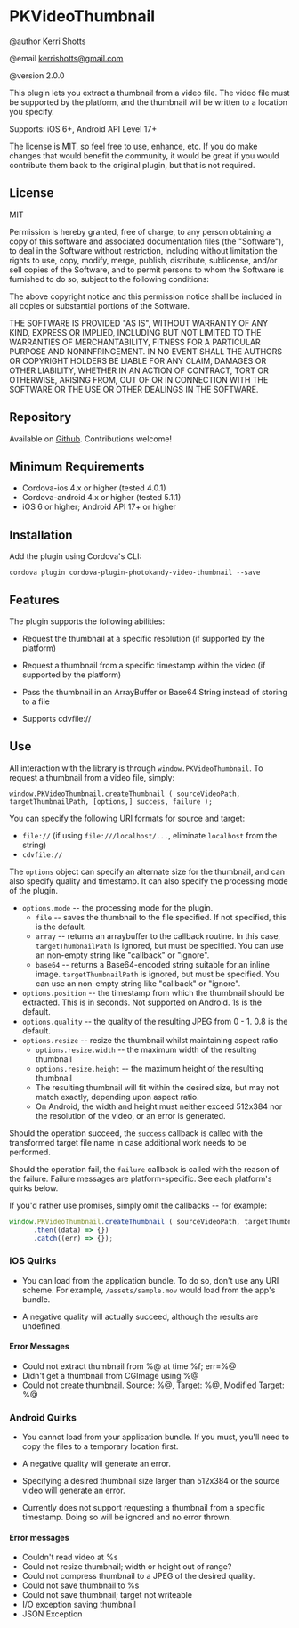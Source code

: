 # PKVideoThumbnail

@author Kerri Shotts

@email kerrishotts@gmail.com

@version 2.0.0

This plugin lets you extract a thumbnail from a video file. The video file must be
supported by the platform, and the thumbnail will be written to a location you 
specify. 

Supports: iOS 6+, Android API Level 17+

The license is MIT, so feel free to use, enhance, etc. If you do make changes that would
benefit the community, it would be great if you would contribute them back to the original
plugin, but that is not required.

## License

MIT

Permission is hereby granted, free of charge, to any person obtaining a copy of this
software and associated documentation files (the "Software"), to deal in the Software
without restriction, including without limitation the rights to use, copy, modify,
merge, publish, distribute, sublicense, and/or sell copies of the Software, and to
permit persons to whom the Software is furnished to do so, subject to the following
conditions:

The above copyright notice and this permission notice shall be included in all copies
or substantial portions of the Software.

THE SOFTWARE IS PROVIDED "AS IS", WITHOUT WARRANTY OF ANY KIND, EXPRESS OR IMPLIED,
INCLUDING BUT NOT LIMITED TO THE WARRANTIES OF MERCHANTABILITY, FITNESS FOR A PARTICULAR
PURPOSE AND NONINFRINGEMENT. IN NO EVENT SHALL THE AUTHORS OR COPYRIGHT HOLDERS BE
LIABLE FOR ANY CLAIM, DAMAGES OR OTHER LIABILITY, WHETHER IN AN ACTION OF CONTRACT, TORT
OR OTHERWISE, ARISING FROM, OUT OF OR IN CONNECTION WITH THE SOFTWARE OR THE USE OR
OTHER DEALINGS IN THE SOFTWARE.

## Repository

Available on [Github](https://github.com/photokandyStudios/PKVideoThumbnail). Contributions welcome!

## Minimum Requirements

* Cordova-ios 4.x or higher (tested 4.0.1)
* Cordova-android 4.x or higher (tested 5.1.1)
* iOS 6 or higher; Android API 17+ or higher

## Installation

Add the plugin using Cordova's CLI:

```
cordova plugin cordova-plugin-photokandy-video-thumbnail --save
```

## Features

The plugin supports the following abilities:

* Request the thumbnail at a specific resolution (if supported by the platform)

* Request a thumbnail from a specific timestamp within the video (if supported by the platform)

* Pass the thumbnail in an ArrayBuffer or Base64 String instead of storing to a file

* Supports cdvfile://

## Use

All interaction with the library is through `window.PKVideoThumbnail`. To request a thumbnail from a video file, simply:

```
window.PKVideoThumbnail.createThumbnail ( sourceVideoPath, targetThumbnailPath, [options,] success, failure );
```

You can specify the following URI formats for source and target:

* `file://` (if using `file:///localhost/...`, eliminate `localhost` from the string)
* `cdvfile://`

The `options` object can specify an alternate size for the thumbnail, and can also specify quality and timestamp. It can also specify the processing mode of the plugin.

* `options.mode` -- the processing mode for the plugin.
    * `file` -- saves the thumbnail to the file specified. If not specified, this is the default.
    * `array` -- returns an arraybuffer to the callback routine. In this case, `targetThumbnailPath` is ignored, but must be specified. You can use an non-empty string like "callback" or "ignore".
    * `base64` -- returns a Base64-encoded string suitable for an inline image. `targetThumbnailPath` is ignored, but must be specified. You can use an non-empty string  like "callback" or "ignore".
* `options.position` -- the timestamp from which the thumbnail should be extracted. This is in seconds. Not supported on Android. 1s is the default.
* `options.quality` -- the quality of the resulting JPEG from 0 - 1. 0.8 is the default.
* `options.resize` -- resize the thumbnail whilst maintaining aspect ratio
    * `options.resize.width` -- the maximum width of the resulting thumbnail
    * `options.resize.height` -- the maximum height of the resulting thumbnail
    * The resulting thumbnail will fit within the desired size, but may not match exactly, depending upon aspect ratio.
    * On Android, the width and height must neither exceed 512x384 nor the resolution of the video, or an error is generated.

Should the operation succeed, the `success` callback is called with the transformed target file name in case additional work needs to be performed. 

Should the operation fail, the `failure` callback is called with the reason of the failure. Failure messages are platform-specific. See each platform's quirks below.

If you'd rather use promises, simply omit the callbacks -- for example:

```js
window.PKVideoThumbnail.createThumbnail ( sourceVideoPath, targetThumbnailPath, options)
      .then((data) => {})
      .catch((err) => {});
```

### iOS Quirks

* You can load from the application bundle. To do so, don't use any URI scheme. For example, `/assets/sample.mov` would load from the app's bundle.

* A negative quality will actually succeed, although the results are undefined.

#### Error Messages

* Could not extract thumbnail from %@ at time %f; err=%@
* Didn't get a thumbnail from CGImage using %@
* Could not create thumbnail. Source: %@, Target: %@, Modified Target: %@

### Android Quirks

* You cannot load from your application bundle. If you must, you'll need to copy the files to a temporary location first.

* A negative quality will generate an error.

* Specifying a desired thumbnail size larger than 512x384 or the source video will generate an error.

* Currently does not support requesting a thumbnail from a specific timestamp. Doing so will be ignored and no error thrown.

#### Error messages

* Couldn't read video at %s
* Could not resize thumbnail; width or height out of range?
* Could not compress thumbnail to a JPEG of the desired quality.
* Could not save thumbnail to %s
* Could not save thumbnail; target not writeable
* I/O exception saving thumbnail
* JSON Exception
